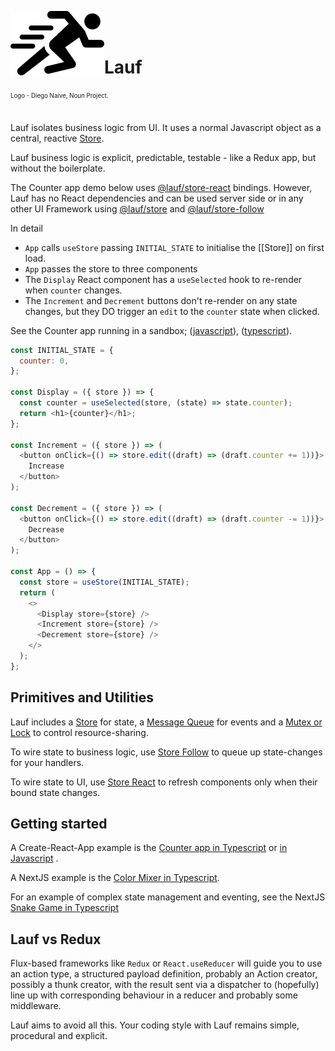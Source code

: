 <img src="https://github.com/cefn/lauf/raw/main/vector/logo.png" alt="Logo - Image of Runner" align="left"><br></br>

# Lauf

<sub><sup>Logo - Diego Naive, Noun Project.</sup></sub>
<br></br>

Lauf isolates business logic from UI. It uses a normal Javascript object as a central, reactive [Store](https://www.npmjs.com/package/@lauf/store).

Lauf business logic is explicit, predictable, testable - like a Redux app, but without the boilerplate.

The Counter app demo below uses
[@lauf/store-react](https://github.com/cefn/lauf/tree/main/modules/store-react)
bindings. However, Lauf has no React dependencies and can be used server side or
in any other UI Framework using
[@lauf/store](https://github.com/cefn/lauf/tree/main/modules/store) and
[@lauf/store-follow](https://github.com/cefn/lauf/tree/main/modules/store-follow)

In detail

- `App` calls `useStore` passing `INITIAL_STATE` to initialise the [[Store]] on first load.
- `App` passes the store to three components
- The `Display` React component has a `useSelected` hook to re-render when `counter` changes.
- The `Increment` and `Decrement` buttons don't re-render on any state changes, but they DO trigger an `edit` to the `counter` state when clicked.

See the Counter app running in a sandbox; ([javascript](https://codesandbox.io/s/github/cefn/lauf/tree/main/apps/counter-js)), ([typescript](https://codesandbox.io/s/github/cefn/lauf/tree/main/apps/counter)).

```javascript
const INITIAL_STATE = {
  counter: 0,
};

const Display = ({ store }) => {
  const counter = useSelected(store, (state) => state.counter);
  return <h1>{counter}</h1>;
};

const Increment = ({ store }) => (
  <button onClick={() => store.edit((draft) => (draft.counter += 1))}>
    Increase
  </button>
);

const Decrement = ({ store }) => (
  <button onClick={() => store.edit((draft) => (draft.counter -= 1))}>
    Decrease
  </button>
);

const App = () => {
  const store = useStore(INITIAL_STATE);
  return (
    <>
      <Display store={store} />
      <Increment store={store} />
      <Decrement store={store} />
    </>
  );
};
```

## Primitives and Utilities

Lauf includes a [Store](https://github.com/cefn/lauf/tree/main/modules/store) for state, a [Message Queue](https://github.com/cefn/lauf/tree/main/modules/queue) for events and a [Mutex or Lock](https://github.com/cefn/lauf/tree/main/modules/lock) to control resource-sharing.

To wire state to business logic, use [Store Follow](https://github.com/cefn/lauf/tree/main/modules/store-follow) to queue up state-changes for your handlers.

To wire state to UI, use [Store React](https://github.com/cefn/lauf/tree/main/modules/store-react) to refresh components only when their bound state changes.

## Getting started

A Create-React-App example is the [Counter app in Typescript](https://github.com/cefn/lauf/tree/main/apps/counter) or [in Javascript](https://github.com/cefn/lauf/tree/main/apps/counter-js) .

A NextJS example is the [Color Mixer in Typescript](https://github.com/cefn/lauf/tree/main/apps/nextjs-mixer).

For an example of complex state management and eventing, see the NextJS [Snake Game in Typescript](https://github.com/cefn/lauf/tree/main/apps/nextjs-snake)

## Lauf vs Redux

Flux-based frameworks like `Redux` or `React.useReducer` will guide you to use an action type, a structured payload definition, probably an Action creator, possibly a thunk creator, with the result sent via a dispatcher to (hopefully) line up with corresponding behaviour in a reducer and probably some middleware.

Lauf aims to avoid all this. Your coding style with Lauf remains simple, procedural and explicit.
